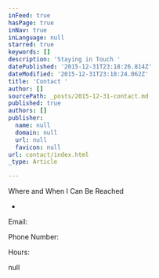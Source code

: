 ```yaml
---
inFeed: true
hasPage: true
inNav: true
inLanguage: null
starred: true
keywords: []
description: 'Staying in Touch '
datePublished: '2015-12-31T23:18:26.814Z'
dateModified: '2015-12-31T23:18:24.062Z'
title: 'Contact '
author: []
sourcePath: _posts/2015-12-31-contact.md
published: true
authors: []
publisher:
  name: null
  domain: null
  url: null
  favicon: null
url: contact/index.html
_type: Article

---
```

Where and When I Can Be Reached

-

Email:

Phone Number:

Hours:

null